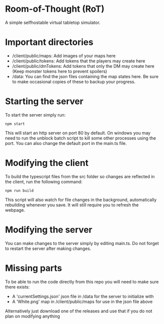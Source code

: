 # Room-of-Thought (RoT)
 A simple selfhostable virtual tabletop simulator.

# Important directories
* /client/public/maps: Add images of your maps here
* /client/public/tokens: Add tokens that the players may create here
* /client/public/dmTokens: Add tokens that only the DM may create here (Keep monster tokens here to prevent spoilers)
* /data: You can find the json files containing the map states here. Be sure to make occasional copies of these to backup your progress.

# Starting the server
 To start the server simply run:
 ```
 npm start
 ```
 This will start an http server on port 80 by default. On windows you may need to run the unblock batch script to kill some other processes using the port. You can also change the default port in the main.ts file.

# Modifying the client
 To build the typescript files from the src folder so changes are reflected in the client, run the following command:
 ```
 npm run build
 ```
 This script will also watch for file changes in the background, automatically rebuilding whenever you save. It will still require you to refresh the webpage.

# Modifying the server
 You can make changes to the server simply by editing main.ts. Do not forget to restart the server after making changes.

# Missing parts
 To be able to run the code directly from this repo you will need to make sure there exists:
 * A 'currentSettings.json' json file in /data for the server to initialize with
 * A 'White.png' map in /client/public/maps for use in the json file above

 Alternatively just download one of the releases and use that if you do not plan on modifying anything